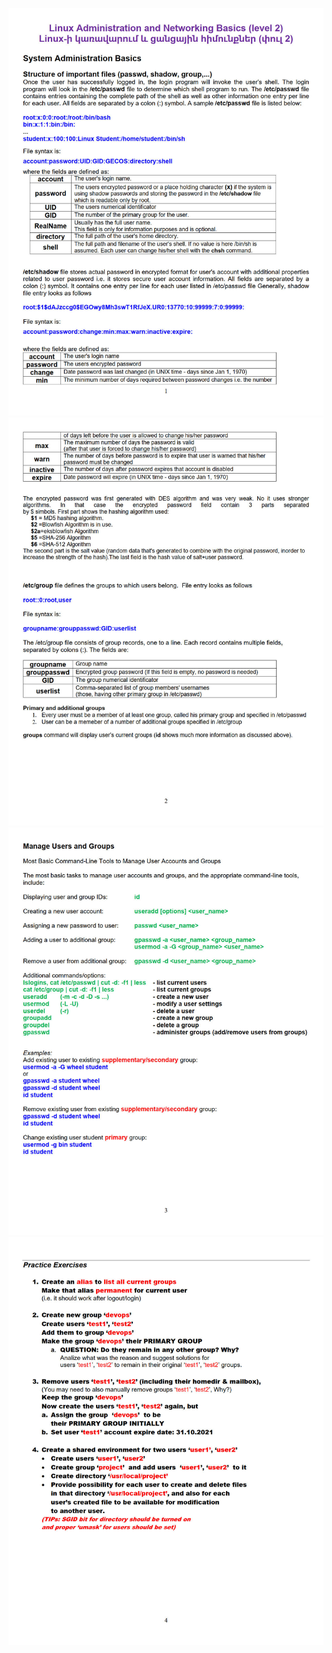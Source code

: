 ![](../images/Linux-Level-2-2021-2-1-System-Administration-Basics-Manage-Users-Groups-Sudo-LVM_01.jpg)
![](../images/Linux-Level-2-2021-2-1-System-Administration-Basics-Manage-Users-Groups-Sudo-LVM_02.jpg)
![](../images/Linux-Level-2-2021-2-1-System-Administration-Basics-Manage-Users-Groups-Sudo-LVM_03.jpg)
![](../images/Linux-Level-2-2021-2-1-System-Administration-Basics-Manage-Users-Groups-Sudo-LVM_04.jpg)














